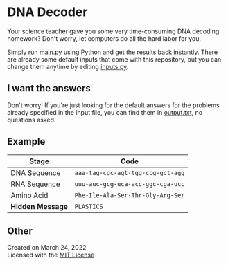 # DNA Decoder
Your science teacher gave you some very time-consuming DNA decoding homework? Don't worry, let computers do all the hard labor for you.

Simply run [main.py](main.py) using Python and get the results back instantly. There are already some default inputs that come with this repository, but you can change them anytime by editing [inputs.py](inputs.py).

## I want the answers
Don't worry! If you're just looking for the default answers for the problems already specified in the input file, you can find them in [output.txt](output.txt), no questions asked.

## Example
| Stage              | Code                              |
| ------------------ | --------------------------------- |
| DNA Sequence       | `aaa-tag-cgc-agt-tgg-ccg-gct-agg` |
| RNA Sequence       | `uuu-auc-gcg-uca-acc-ggc-cga-ucc` |
| Amino Acid         | `Phe-Ile-Ala-Ser-Thr-Gly-Arg-Ser` |
| **Hidden Message** | `PLASTICS`                        |

## Other
Created on March 24, 2022<br>
Licensed with the [MIT License](LICENSE)